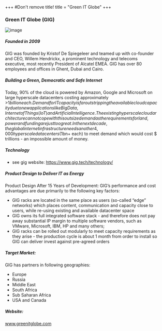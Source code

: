+++
#Don't remove title!
title = "Green IT Globe"
+++

### Green IT Globe (GIG)

![image](img/gig-logo.jpg)

##### Founded in 2009

GIG was founded by Kristof De Spiegeleer and teamed up with co-founder and CEO, Willem Hendrickx, a prominent technology and telecoms executive, most recently President of Alcatel EMEA. GIG has over 80 employees and offices in Ghent, Dubai and Cairo.

##### Building a Green, Democratic and Safe Internet

Today, 90% of the cloud is powered by Amazon, Google and Microsoft on large hyperscale datacenters costing approximately >$1 billion each. Demand for IT capacity is far outstripping the available cloud capacity due to new applications like Big Data, Internet of Things (IoT) and Artificial Intelligence. The existing hyperscale cloud architecture can not cope with this outsize demand as the requirements for land, power and funding are just too great. In the next decade, the global internet infrastructure needs another 4,000 hyperscale datacenters ($1bn+ each) to meet demand which would cost $ trillions - an impossible amount of money.

##### Technology

* see gig website: https://www.gig.tech/technology/

##### Product Design to Deliver IT as Energy

Product Design After 15 Years of Development: GIG’s performance and cost advantages are due primarily to the following key factors:

* GIG racks are located in the same place as users (so-called “edge” networks) which places content, communication and capacity close to users, while re-using existing and available datacenter space
* GIG owns its full integrated software stack - and therefore does not pay away substantial IP margin to multiple software vendors, such as VMware, Microsoft, IBM, HP and many others;
* GIG racks can be rolled out modularly to meet capacity requirements as they arise - the production cycle is about 1 month from order to install so GIG can deliver invest against pre-agreed orders

##### Target Market:

GIG has partners in following geographies:

* Europe
* Russia
* Middle East
* South Africa
* Sub Saharan Africa
* USA and Canada

##### Website:

<a href="http://www.greenitglobe.com" target="_blank">www.greenitglobe.com</a>
